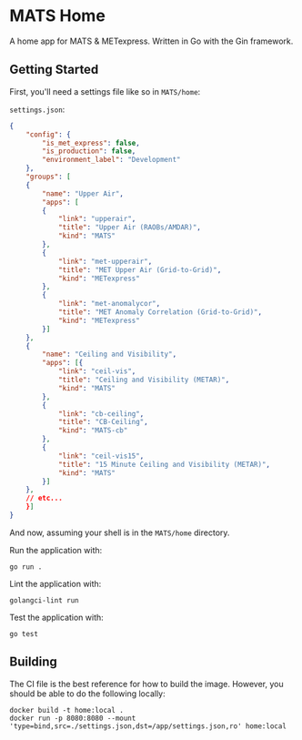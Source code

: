 # MATS Home

A home app for MATS & METexpress. Written in Go with the Gin framework.

## Getting Started

First, you'll need a settings file like so in `MATS/home`:

`settings.json`:

```json
{
    "config": {
        "is_met_express": false,
        "is_production": false,
        "environment_label": "Development"
    },
    "groups": [
    {
        "name": "Upper Air",
        "apps": [
        {
            "link": "upperair",
            "title": "Upper Air (RAOBs/AMDAR)",
            "kind": "MATS"
        },
        {
            "link": "met-upperair",
            "title": "MET Upper Air (Grid-to-Grid)",
            "kind": "METexpress"
        },
        {
            "link": "met-anomalycor",
            "title": "MET Anomaly Correlation (Grid-to-Grid)",
            "kind": "METexpress"
        }]
    },
    {
        "name": "Ceiling and Visibility",
        "apps": [{
            "link": "ceil-vis",
            "title": "Ceiling and Visibility (METAR)",
            "kind": "MATS"
        },
        {
            "link": "cb-ceiling",
            "title": "CB-Ceiling",
            "kind": "MATS-cb"
        },
        {
            "link": "ceil-vis15",
            "title": "15 Minute Ceiling and Visibility (METAR)",
            "kind": "MATS"
        }]
    },
    // etc...
    }]
}
```

And now, assuming your shell is in the `MATS/home` directory.

Run the application with:

```console
go run .
```

Lint the application with:

```console
golangci-lint run
```

Test the application with:

```console
go test
```

## Building

The CI file is the best reference for how to build the image. However, you should be able to do the following locally:

```console
docker build -t home:local .
docker run -p 8080:8080 --mount 'type=bind,src=./settings.json,dst=/app/settings.json,ro' home:local
```
